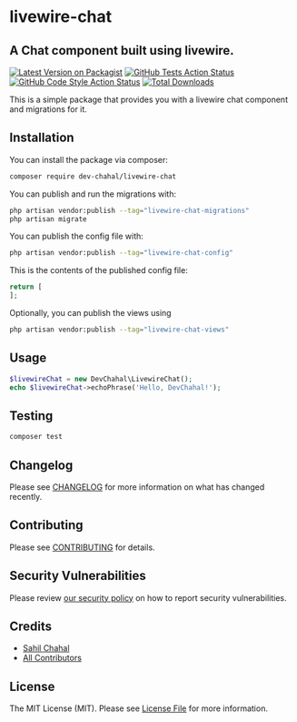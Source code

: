 # livewire-chat
## A Chat component built using livewire.

[![Latest Version on Packagist](https://img.shields.io/packagist/v/dev-chahal/livewire-chat.svg?style=flat-square)](https://packagist.org/packages/dev-chahal/livewire-chat)
[![GitHub Tests Action Status](https://img.shields.io/github/workflow/status/dev-chahal/livewire-chat/run-tests?label=tests)](https://github.com/dev-chahal/livewire-chat/actions?query=workflow%3Arun-tests+branch%3Amain)
[![GitHub Code Style Action Status](https://img.shields.io/github/workflow/status/dev-chahal/livewire-chat/Fix%20PHP%20code%20style%20issues?label=code%20style)](https://github.com/dev-chahal/livewire-chat/actions?query=workflow%3A"Fix+PHP+code+style+issues"+branch%3Amain)
[![Total Downloads](https://img.shields.io/packagist/dt/dev-chahal/livewire-chat.svg?style=flat-square)](https://packagist.org/packages/dev-chahal/livewire-chat)

This is a simple package that provides you with a livewire chat component and migrations for it.


## Installation

You can install the package via composer:

```bash
composer require dev-chahal/livewire-chat
```

You can publish and run the migrations with:

```bash
php artisan vendor:publish --tag="livewire-chat-migrations"
php artisan migrate
```

You can publish the config file with:

```bash
php artisan vendor:publish --tag="livewire-chat-config"
```

This is the contents of the published config file:

```php
return [
];
```

Optionally, you can publish the views using

```bash
php artisan vendor:publish --tag="livewire-chat-views"
```

## Usage

```php
$livewireChat = new DevChahal\LivewireChat();
echo $livewireChat->echoPhrase('Hello, DevChahal!');
```

## Testing

```bash
composer test
```

## Changelog

Please see [CHANGELOG](CHANGELOG.md) for more information on what has changed recently.

## Contributing

Please see [CONTRIBUTING](https://github.com/dev-chahal/.github/blob/main/CONTRIBUTING.md) for details.

## Security Vulnerabilities

Please review [our security policy](../../security/policy) on how to report security vulnerabilities.

## Credits

- [Sahil Chahal](https://github.com/dev-chahal)
- [All Contributors](../../contributors)

## License

The MIT License (MIT). Please see [License File](LICENSE.md) for more information.
